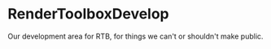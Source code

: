 RenderToolboxDevelop
====================

Our development area for RTB, for things we can't or shouldn't make public.
